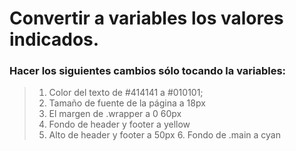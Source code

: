 # Convertir a variables los valores indicados.

### Hacer los siguientes cambios sólo tocando la variables:

> 1.  Color del texto de #414141 a #010101;
> 2.  Tamaño de fuente de la página a 18px
> 3.  El margen de .wrapper a 0 60px
> 4.  Fondo de header y footer a yellow
> 5.  Alto de header y footer a 50px 6. Fondo de .main a cyan
